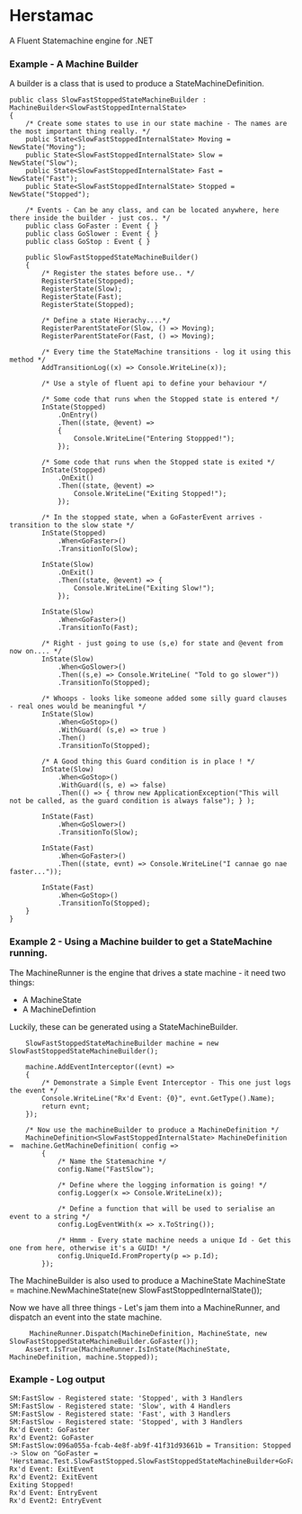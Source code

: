 # Herstamac

A Fluent Statemachine engine for .NET

<h3> Example - A Machine Builder</h3>

A builder is a class that is used to produce a StateMachineDefinition.

    public class SlowFastStoppedStateMachineBuilder : MachineBuilder<SlowFastStoppedInternalState>
    {
        /* Create some states to use in our state machine - The names are the most important thing really. */
        public State<SlowFastStoppedInternalState> Moving = NewState("Moving");
        public State<SlowFastStoppedInternalState> Slow = NewState("Slow");
        public State<SlowFastStoppedInternalState> Fast = NewState("Fast");
        public State<SlowFastStoppedInternalState> Stopped = NewState("Stopped"); 

        /* Events - Can be any class, and can be located anywhere, here there inside the builder - just cos.. */
        public class GoFaster : Event { }
        public class GoSlower : Event { }
        public class GoStop : Event { }
    
        public SlowFastStoppedStateMachineBuilder()
        {
            /* Register the states before use.. */
            RegisterState(Stopped);
            RegisterState(Slow);
            RegisterState(Fast);
            RegisterState(Stopped);
            
            /* Define a state Hierachy....*/
            RegisterParentStateFor(Slow, () => Moving);
            RegisterParentStateFor(Fast, () => Moving);

            /* Every time the StateMachine transitions - log it using this method */
            AddTransitionLog((x) => Console.WriteLine(x));

            /* Use a style of fluent api to define your behaviour */
            
            /* Some code that runs when the Stopped state is entered */
            InState(Stopped)
                .OnEntry()
                .Then((state, @event) =>
                {
                    Console.WriteLine("Entering Stoppped!");
                });

            /* Some code that runs when the Stopped state is exited */
            InState(Stopped)
                .OnExit()
                .Then((state, @event) =>
                    Console.WriteLine("Exiting Stopped!");
                });

            /* In the stopped state, when a GoFasterEvent arrives - transition to the slow state */
            InState(Stopped)
                .When<GoFaster>()
                .TransitionTo(Slow);

            InState(Slow)
                .OnExit()
                .Then((state, @event) => {
                    Console.WriteLine("Exiting Slow!");
                });

            InState(Slow)
                .When<GoFaster>()
                .TransitionTo(Fast);

            /* Right - just going to use (s,e) for state and @event from now on.... */
            InState(Slow)
                .When<GoSlower>()
                .Then((s,e) => Console.WriteLine( "Told to go slower"))
                .TransitionTo(Stopped);

            /* Whoops - looks like someone added some silly guard clauses - real ones would be meaningful */
            InState(Slow)
                .When<GoStop>()
                .WithGuard( (s,e) => true )
                .Then()
                .TransitionTo(Stopped);
                
            /* A Good thing this Guard condition is in place ! */
            InState(Slow)
                .When<GoStop>()
                .WithGuard((s, e) => false)
                .Then(() => { throw new ApplicationException("This will not be called, as the guard condition is always false"); } );

            InState(Fast)
                .When<GoSlower>()
                .TransitionTo(Slow);

            InState(Fast)
                .When<GoFaster>()
                .Then((state, evnt) => Console.WriteLine("I cannae go nae faster..."));

            InState(Fast)
                .When<GoStop>()
                .TransitionTo(Stopped);
        }
    }
    
<h3>Example 2 - Using a Machine builder to get a StateMachine running.</h3>

The MachineRunner is the engine that drives a state machine - it need two things:
<ul>
    <li>A MachineState</li>
    <li>A MachineDefintion</li>
</ul>
        
Luckily, these can be generated using a StateMachineBuilder.
    
        SlowFastStoppedStateMachineBuilder machine = new SlowFastStoppedStateMachineBuilder();
        
        machine.AddEventInterceptor((evnt) =>
        {
            /* Demonstrate a Simple Event Interceptor - This one just logs the event */
            Console.WriteLine("Rx'd Event: {0}", evnt.GetType().Name);
            return evnt;
        });

        /* Now use the machineBuilder to produce a MachineDefinition */
        MachineDefinition<SlowFastStoppedInternalState> MachineDefinition =  machine.GetMachineDefinition( config => 
            {
                /* Name the Statemachine */
                config.Name("FastSlow");   
                
                /* Define where the logging information is going! */
                config.Logger(x => Console.WriteLine(x));
                
                /* Define a function that will be used to serialise an event to a string */
                config.LogEventWith(x => x.ToString());
                
                /* Hmmm - Every state machine needs a unique Id - Get this one from here, otherwise it's a GUID! */
                config.UniqueId.FromProperty(p => p.Id);
            });

The MachineBuilder is also used to produce a MachineState
        MachineState = machine.NewMachineState(new SlowFastStoppedInternalState());
        
Now we have all three things - Let's jam them into a MachineRunner, and dispatch an event into the state machine.

         MachineRunner.Dispatch(MachineDefinition, MachineState, new SlowFastStoppedStateMachineBuilder.GoFaster());
        Assert.IsTrue(MachineRunner.IsInState(MachineState, MachineDefinition, machine.Stopped));
    
    
<h3>Example - Log output </h3>

    SM:FastSlow - Registered state: 'Stopped', with 3 Handlers
    SM:FastSlow - Registered state: 'Slow', with 4 Handlers
    SM:FastSlow - Registered state: 'Fast', with 3 Handlers
    SM:FastSlow - Registered state: 'Stopped', with 3 Handlers
    Rx'd Event: GoFaster
    Rx'd Event2: GoFaster
    SM:FastSlow:096a055a-fcab-4e8f-ab9f-41f31d93661b = Transition: Stopped -> Slow on ^GoFaster = 'Herstamac.Test.SlowFastStopped.SlowFastStoppedStateMachineBuilder+GoFaster'
    Rx'd Event: ExitEvent
    Rx'd Event2: ExitEvent
    Exiting Stopped!
    Rx'd Event: EntryEvent
    Rx'd Event2: EntryEvent




